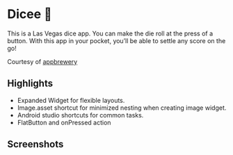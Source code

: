 # Dicee 🎲

This is a Las Vegas dice app. You can make the die roll at the press of a button. With this app in your pocket, you’ll be able to settle any score on the go!

Courtesy of [appbrewery](https://www.appbrewery.co/p/flutter-development-bootcamp-with-dart)

## Highlights

+ Expanded Widget for flexible layouts.
+ Image.asset shortcut for minimized nesting when creating image widget.
+ Android studio shortcuts for common tasks.
+ FlatButton and onPressed action

## Screenshots
